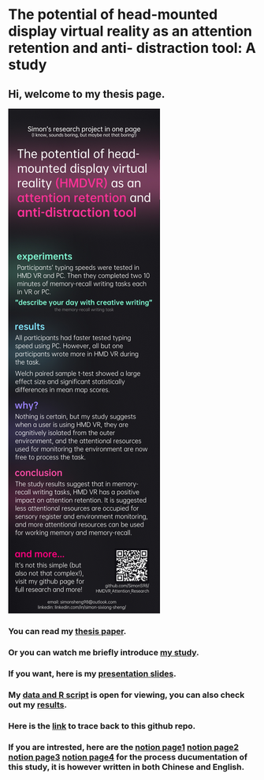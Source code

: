 # The potential of head-mounted display virtual reality as an attention retention and anti- distraction tool: A study

## Hi, welcome to my thesis page.
![Onepageintro](https://github.com/SimonS98/HMDVR_Attention_Research/blob/main/One%20page%20intro.jpg)
### You can read my [thesis paper](/Sixiong(Simon)Sheng_Thesis.pdf).

### Or you can watch me briefly introduce [my study](https://youtu.be/6-FEdMdbTy0).

### If you want, here is my [presentation slides](/SixiongSheng_Slides_Thesis.pdf).

### My [data and R script](/Data) is open for viewing, you can also check out my [results](/Data/Result).

### Here is the [link](https://github.com/SimonS98/HMDVR_Attention_Research) to trace back to this github repo.

### If you are intrested, here are the [notion page1](https://silken-echo-ca5.notion.site/Insights-06f3048f6ea0415490fd7f4971c959fc) [notion page2](https://silken-echo-ca5.notion.site/Potential-Experiment-764c2e9852d64346816f8a1043757dd9) [notion page3](https://silken-echo-ca5.notion.site/ce2858cae53c4528976a5cf2a70c721f?v=8b47fd98cfd84983906569bcdc33e0cf) [notion page4](https://silken-echo-ca5.notion.site/Logic-chain-2a73b103c4e146f98707b508dbe7935d) for the process ducumentation of this study, it is however written in both Chinese and English.
